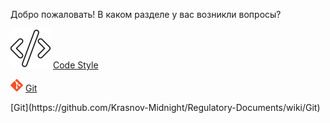  Добро пожаловать! В каком разделе у вас возникли вопросы?

![Code Icon](https://github.com/Krasnov-Midnight/Regulatory-Documents/blob/main/Image/Icon/Code_black.png)
[Code Style](https://github.com/Krasnov-Midnight/Regulatory-Documents/wiki/Code-Style)

<p align="left">
  <img width="20" height="20" src="https://github.com/Krasnov-Midnight/Regulatory-Documents/blob/main/Image/Icon/Git_Red.png">
<a href="https://github.com/Krasnov-Midnight/Regulatory-Documents/wiki/Git"> Git </a>
</p>
[Git](https://github.com/Krasnov-Midnight/Regulatory-Documents/wiki/Git)